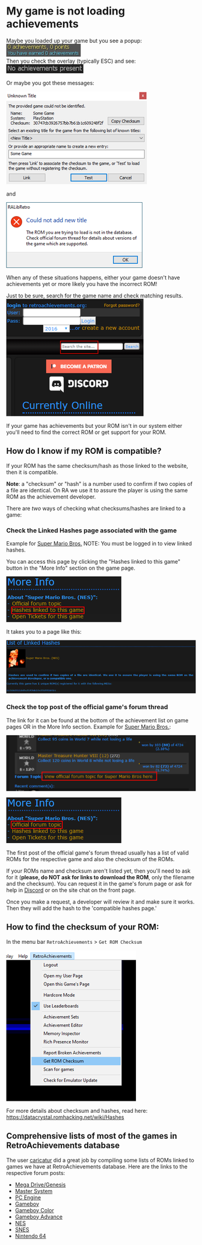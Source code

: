 # My game is not loading achievements

Maybe you loaded up your game but you see a popup:  
![no achievements 1](/support/images/docsnotloading1.jpg)  
Then you check the overlay (typically ESC) and see:  
![no achievements 2](/support/images/docsnotloading2.png)

Or maybe you got these messages:

![nocheevos](/support/images/docsnotloading3.png)

and

![nocheevos2](/support/images/docsnotloading4.png)

When any of these situations happens, either your game doesn't have achievements yet or more likely you have the incorrect ROM!

Just to be sure, search for the game name and check matching results.  
![search](/support/images/old-search-bar.png)

If your game has achievements but your ROM isn't in our system either you'll need to find the correct ROM or get support for your ROM.

## How do I know if my ROM is compatible?

If your ROM has the same checksum/hash as those linked to the website, then it is compatible.

**Note**: a "checksum" or "hash" is a number used to confirm if two copies of a file are identical. On RA we use it to assure the player is using the same ROM as the achievement developer.

There are *two* ways of checking what checksums/hashes are linked to a game:

### Check the Linked Hashes page associated with the game

Example for [Super Mario Bros.](https://retroachievements.org/linkedhashes.php?g=1446)
NOTE: You must be logged in to view linked hashes.

You can access this page by clicking the "Hashes linked to this game" button in the "More Info" section on the game page.

![link to linked hashes page](/support/images/old-link-to-hash-page.png)

It takes you to a page like this:

![list of linked hashes](/support/images/old-hash-list.png)



### Check the top post of the official game's forum thread

The link for it can be found at the bottom of the achievement list on game pages OR in the More Info section. Example for [Super Mario Bros.](https://retroachievements.org/viewtopic.php?t=282&c=2233):

![forum](/support/images/view-forum.png)

![forum 2](/support/images/view-forum-2.png)

The first post of the official game's forum thread usually has a list of valid ROMs for the respective game and also the checksum of the ROMs. 

If your ROMs name and checksum aren't listed yet, then you'll need to ask for it (**please, do NOT ask for links to download the ROM**, only the filename and the checksum). You can request it in the game's forum page or ask for help in [Discord](https://discord.gg/dq2E4hE) or on the site chat on the front page.

Once you make a request, a developer will review it and make sure it works. Then they will add the hash to the 'compatible hashes page.' 

## How to find the checksum of your ROM:

In the menu bar `RetroAchievements` > `Get ROM Checksum`

![checksum](/support/images/get-checksum.png)

For more details about checksum and hashes, read here: https://datacrystal.romhacking.net/wiki/Hashes

## Comprehensive lists of most of the games in RetroAchievements database

The user [caricatur](https://retroachievements.org/User/caricatur) did a great job by compiling some lists of ROMs linked to games we have at RetroAchievements database. Here are the links to the respective forum posts:

- [Mega Drive/Genesis](https://retroachievements.org/viewtopic.php?t=6413)
- [Master System](https://retroachievements.org/viewtopic.php?t=6436)
- [PC Engine](https://retroachievements.org/viewtopic.php?t=6409)
- [Gameboy](https://retroachievements.org/viewtopic.php?t=6422)
- [Gameboy Color](https://retroachievements.org/viewtopic.php?t=6424)
- [Gameboy Advance](https://retroachievements.org/viewtopic.php?t=6435)
- [NES](https://retroachievements.org/viewtopic.php?t=6606)
- [SNES](https://retroachievements.org/viewtopic.php?t=6442)
- [Nintendo 64](https://retroachievements.org/viewtopic.php?t=6416)
